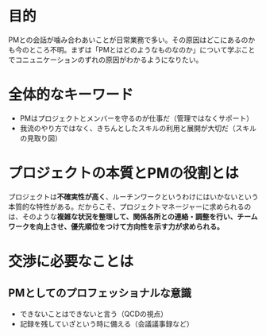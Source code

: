 # 目的

PMとの会話が噛み合わあいことが日常業務で多い。その原因はどこにあるのかも今のところ不明。まずは「PMとはどのようなものなのか」について学ぶことでコニュニケーションのずれの原因がわかるようになりたい。

# 全体的なキーワード

- PMはプロジェクトとメンバーを守るのが仕事だ（管理ではなくサポート）
- 我流のやり方ではなく、きちんとしたスキルの利用と展開が大切だ（スキルの見取り図）

# プロジェクトの本質とPMの役割とは

プロジェクトは**不確実性が高く**、ルーチンワークというわけにはいかないという本質的な特性がある。だからこそ、プロジェクトマネージャーに求められるのは、そのような**複雑な状況を整理して、関係各所との連絡・調整を行い、チームワークを向上させ、優先順位をつけて方向性を示す力が求められる。**

# 交渉に必要なことは

## PMとしてのプロフェッショナルな意識

- できないことはできないと言う（QCDの視点）
- 記録を残していざという時に備える（会議議事録など）
